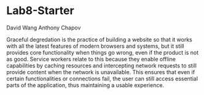 # Lab8-Starter

David Wang
Anthony Chapov

Graceful degredation is the practice of building a website so that it works with all the latest features of modern browsers and systems, but it still provides core functionality when things go wrong, even if the product is not as good. Service workers relate to this because they enable offline capabilities by caching resources and intercepting network requests to still provide content when the network is unavailable. This ensures that even if certain functionalities or connections fail, the user can still access essential parts of the application, thus maintaining a usable experience.